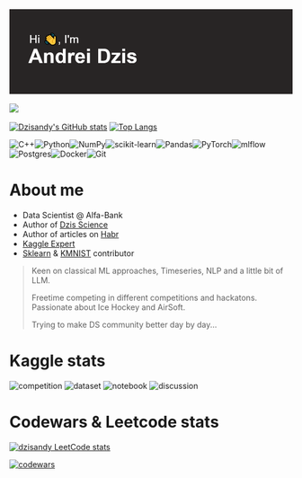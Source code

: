 <img src="header.png">

![](https://komarev.com/ghpvc/?username=dzisandy) 

[![Dzisandy's GitHub stats](https://github-readme-stats.vercel.app/api?username=dzisandy)](https://github.com/dzisandy/github-readme-stats) [![Top Langs](https://github-readme-stats.vercel.app/api/top-langs/?username=dzisandy&layout=compact)](https://github.com/dzisandy/github-readme-stats)

![C++](https://img.shields.io/badge/c++-%2300599C.svg?style=for-the-badge&logo=c%2B%2B&logoColor=white)![Python](https://img.shields.io/badge/python-3670A0?style=for-the-badge&logo=python&logoColor=ffdd54)![NumPy](https://img.shields.io/badge/numpy-%23013243.svg?style=for-the-badge&logo=numpy&logoColor=white)![scikit-learn](https://img.shields.io/badge/scikit--learn-%23F7931E.svg?style=for-the-badge&logo=scikit-learn&logoColor=white)![Pandas](https://img.shields.io/badge/pandas-%23150458.svg?style=for-the-badge&logo=pandas&logoColor=white)![PyTorch](https://img.shields.io/badge/PyTorch-%23EE4C2C.svg?style=for-the-badge&logo=PyTorch&logoColor=white)![mlflow](https://img.shields.io/badge/mlflow-%23d9ead3.svg?style=for-the-badge&logo=numpy&logoColor=blue)![Postgres](https://img.shields.io/badge/postgres-%23316192.svg?style=for-the-badge&logo=postgresql&logoColor=white)![Docker](https://img.shields.io/badge/docker-%230db7ed.svg?style=for-the-badge&logo=docker&logoColor=white)![Git](https://img.shields.io/badge/git-%23F05033.svg?style=for-the-badge&logo=git&logoColor=white)

<h1> About me </h1>

* Data Scientist @ Alfa-Bank
* Author of [Dzis Science](https://t.me/dzis_science)
* Author of articles on [Habr](https://habr.com/ru/users/dzis_science/publications/articles/)
* [Kaggle Expert](https://www.kaggle.com/dzisandy)
* [Sklearn](https://github.com/scikit-learn/scikit-learn) & [KMNIST](https://github.com/rois-codh/kmnist) contributor  


>Keen on classical ML approaches, Timeseries, NLP and a little bit of LLM.
>
>Freetime competing in different competitions and hackatons. Passionate about Ice Hockey and AirSoft.
>
>Trying to make DS community better day by day...

<h1>Kaggle stats </h1>

![competition](https://road-to-kaggle-grandmaster.vercel.app/api/badges/dzisandy/competition/light)
![dataset](https://road-to-kaggle-grandmaster.vercel.app/api/badges/dzisandy/dataset/light)
![notebook](https://road-to-kaggle-grandmaster.vercel.app/api/badges/dzisandy/notebook/light)
![discussion](https://road-to-kaggle-grandmaster.vercel.app/api/badges/dzisandy/discussion/light)

<h1>Codewars & Leetcode stats </h1>

[![dzisandy LeetCode stats](https://leetcode-stats-six.vercel.app/api?username=dzisandy97&theme=dark)](https://github.com/dzisandy97/leetcode-stats)

[![codewars](https://www.codewars.com/users/dzisandy/badges/large)](https://www.codewars.com/users/dzisandy) 

